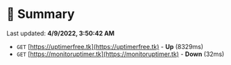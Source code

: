 # 📖 Summary
Last updated: **4/9/2022, 3:50:42 AM**

- `GET` [https://uptimerfree.tk](https://uptimerfree.tk) - **Up** (8329ms)
- `GET` [https://monitoruptimer.tk](https://monitoruptimer.tk) - **Down** (32ms)
